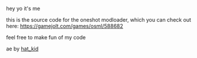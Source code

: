 hey yo it's me

this is the source code for the oneshot modloader, which you can check out here: https://gamejolt.com/games/osml/588682

feel free to make fun of my code

ae by [hat_kid](https://github.com/thehatkid)
